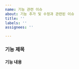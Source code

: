 ```yaml
---
name: 기능 관련 이슈
about: 기능 추가 및 수정과 관련된 이슈
title: ''
labels: ''
assignees: ''

---
```


### 기능 제목

#### 기능 내용
